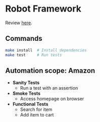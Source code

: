 # Robot Framework

Review [here](https://github.com/dialex/start-testing/tree/master/docs/tools/framework/robot.md).

## Commands

```sh
make install  # Install dependencies
make test     # Run tests
```

## Automation scope: Amazon

- **Sanity Tests**
  - Run a test with an assertion
- **Smoke Tests**
  - Access homepage on browser
- **Functional Tests**
  - Search for item
  - Add item to cart

